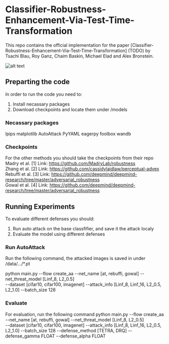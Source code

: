 # Classifier-Robustness-Enhancement-Via-Test-Time-Transformation

This repo contains the official implementation for the paper [Classifier-Robustness-Enhancement-Via-Test-Time-Transformation] (TODO) by Tsachi Blau, Roy Ganz, Chaim Baskin, Michael Elad and Alex Bronstein. 


![alt text](https://github.com/tsachiblau/Classifier-Robustness-Enhancement-Via-Test-Time-Transformation/edit/main/method.png)

## Preparting the code
In order to run the code you need to:

1. Install necassary packages
2. Download checkpoints and locate them under /models

### Necassary packages
lpips
matplotlib
AutoAttack
PyYAML
eagerpy
foolbox
wandb

### Checkpoints

For the other methods you should take the checkpoints from their repo
Madry et al.   [1]    Link: https://github.com/MadryLab/robustness  
Zhang et al.   [2]    Link: https://github.com/cassidylaidlaw/perceptual-advex  
Rebuffi et al. [3]    Link: https://github.com/deepmind/deepmind-research/tree/master/adversarial_robustness  
Gowal et al.   [4]    Link: https://github.com/deepmind/deepmind-research/tree/master/adversarial_robustness  



## Running Experiments
To evaluate different defenses you should:

1. Run auto attack on the base classfifier, and save it the attack localy 
2. Evaluate the model using different defenses

### Run AutoAttack
Run the following command, the attacked images is saved in under /data/.../*.pt

python main.py  --flow create_aa
                --net_name [at, rebuffi, gowal]
                --net_threat_model [Linf_8, L2_0.5]  
                --dataset [cifar10, cifar100, imagenet] 
                --attack_info [Linf_8, Linf_16, L2_0.5, L2_1.0] 
                --batch_size 128
                
### Evaluate
For evaluation, run the following command
python main.py  --flow create_aa
                --net_name [at, rebuffi, gowal]
                --net_threat_model [Linf_8, L2_0.5]  
                --dataset [cifar10, cifar100, imagenet] 
                --attack_info [Linf_8, Linf_16, L2_0.5, L2_1.0] 
                --batch_size 128
                --defense_method [TETRA, DRQ]
                --defense_gamma FLOAT
                --defense_alpha FLOAT
                
